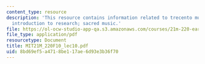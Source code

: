 ```yaml
---
content_type: resource
description: 'This resource contains information related to trecento music and musicology:
  introduction to research; sacred music.'
file: https://ol-ocw-studio-app-qa.s3.amazonaws.com/courses/21m-220-early-music-fall-2010/8bd69ef5a4718be117ae6d93e3b36f70_MIT21M_220F10_lec10.pdf
file_type: application/pdf
resourcetype: Document
title: MIT21M_220F10_lec10.pdf
uid: 8bd69ef5-a471-8be1-17ae-6d93e3b36f70
---
```

